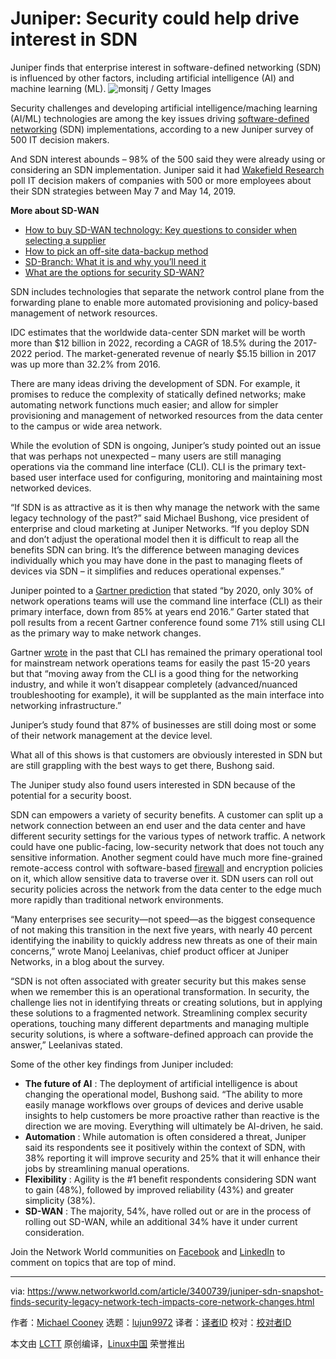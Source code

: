[#]: collector: (lujun9972)
[#]: translator: ( )
[#]: reviewer: ( )
[#]: publisher: ( )
[#]: url: ( )
[#]: subject: (Juniper: Security could help drive interest in SDN)
[#]: via: (https://www.networkworld.com/article/3400739/juniper-sdn-snapshot-finds-security-legacy-network-tech-impacts-core-network-changes.html)
[#]: author: (Michael Cooney https://www.networkworld.com/author/Michael-Cooney/)

Juniper: Security could help drive interest in SDN
======
Juniper finds that enterprise interest in software-defined networking (SDN) is influenced by other factors, including artificial intelligence (AI) and machine learning (ML).
![monsitj / Getty Images][1]

Security challenges and developing artificial intelligence/maching learning (AI/ML) technologies are among the key issues driving [software-defined networking][2] (SDN) implementations, according to a new Juniper survey of 500 IT decision makers.

And SDN interest abounds – 98% of the 500 said they were already using or considering an SDN implementation. Juniper said it had [Wakefield Research][3] poll IT decision makers of companies with 500 or more employees about their SDN strategies between May 7 and May 14, 2019.

**More about SD-WAN**

  * [How to buy SD-WAN technology: Key questions to consider when selecting a supplier][4]
  * [How to pick an off-site data-backup method][5]
  * [SD-Branch: What it is and why you’ll need it][6]
  * [What are the options for security SD-WAN?][7]



SDN includes technologies that separate the network control plane from the forwarding plane to enable more automated provisioning and policy-based management of network resources.

IDC estimates that the worldwide data-center SDN market will be worth more than $12 billion in 2022, recording a CAGR of 18.5% during the 2017-2022 period. The market-generated revenue of nearly $5.15 billion in 2017 was up more than 32.2% from 2016.

There are many ideas driving the development of SDN. For example, it promises to reduce the complexity of statically defined networks; make automating network functions much easier; and allow for simpler provisioning and management of networked resources from the data center to the campus or wide area network.

While the evolution of SDN is ongoing, Juniper’s study pointed out an issue that was perhaps not unexpected – many users are still managing operations via the command line interface (CLI). CLI is the primary text-based user interface used for configuring, monitoring and maintaining most networked devices.

“If SDN is as attractive as it is then why manage the network with the same legacy technology of the past?” said Michael Bushong, vice president of enterprise and cloud marketing at Juniper Networks. “If you deploy SDN and don’t adjust the operational model then it is difficult to reap all the benefits SDN can bring. It’s the difference between managing devices individually which you may have done in the past to managing fleets of devices via SDN – it simplifies and reduces operational expenses.”

Juniper pointed to a [Gartner prediction][8] that stated “by 2020, only 30% of network operations teams will use the command line interface (CLI) as their primary interface, down from 85% at years end 2016.” Garter stated that poll results from a recent Gartner conference found some 71% still using CLI as the primary way to make network changes.

Gartner [wrote][9] in the past that CLI has remained the primary operational tool for mainstream network operations teams for easily the past 15-20 years but that “moving away from the CLI is a good thing for the networking industry, and while it won’t disappear completely (advanced/nuanced troubleshooting for example), it will be supplanted as the main interface into networking infrastructure.”

Juniper’s study found that 87% of businesses are still doing most or some of their network management at the device level.

What all of this shows is that customers are obviously interested in SDN but are still grappling with the best ways to get there, Bushong said.

The Juniper study also found users interested in SDN because of the potential for a security boost.

SDN can empowers a variety of security benefits. A customer can split up a network connection between an end user and the data center and have different security settings for the various types of network traffic. A network could have one public-facing, low-security network that does not touch any sensitive information. Another segment could have much more fine-grained remote-access control with software-based [firewall][10] and encryption policies on it, which allow sensitive data to traverse over it. SDN users can roll out security policies across the network from the data center to the edge much more rapidly than traditional network environments.

“Many enterprises see security—not speed—as the biggest consequence of not making this transition in the next five years, with nearly 40 percent identifying the inability to quickly address new threats as one of their main concerns,” wrote Manoj Leelanivas, chief product officer at Juniper Networks, in a blog about the survey.

“SDN is not often associated with greater security but this makes sense when we remember this is an operational transformation. In security, the challenge lies not in identifying threats or creating solutions, but in applying these solutions to a fragmented network. Streamlining complex security operations, touching many different departments and managing multiple security solutions, is where a software-defined approach can provide the answer,” Leelanivas stated.

Some of the other key findings from Juniper included:

  * **The future of AI** : The deployment of artificial intelligence is about changing the operational model, Bushong said. “The ability to more easily manage workflows over groups of devices and derive usable insights to help customers be more proactive rather than reactive is the direction we are moving. Everything will ultimately be AI-driven, he said.
  * **Automation** : While automation is often considered a threat, Juniper said its respondents see it positively within the context of SDN, with 38% reporting it will improve security and 25% that it will enhance their jobs by streamlining manual operations.
  * **Flexibility** : Agility is the #1 benefit respondents considering SDN want to gain (48%), followed by improved reliability (43%) and greater simplicity (38%).
  * **SD-WAN** : The majority, 54%, have rolled out or are in the process of rolling out SD-WAN, while an additional 34% have it under current consideration.



Join the Network World communities on [Facebook][11] and [LinkedIn][12] to comment on topics that are top of mind.

--------------------------------------------------------------------------------

via: https://www.networkworld.com/article/3400739/juniper-sdn-snapshot-finds-security-legacy-network-tech-impacts-core-network-changes.html

作者：[Michael Cooney][a]
选题：[lujun9972][b]
译者：[译者ID](https://github.com/译者ID)
校对：[校对者ID](https://github.com/校对者ID)

本文由 [LCTT](https://github.com/LCTT/TranslateProject) 原创编译，[Linux中国](https://linux.cn/) 荣誉推出

[a]: https://www.networkworld.com/author/Michael-Cooney/
[b]: https://github.com/lujun9972
[1]: https://images.idgesg.net/images/article/2019/03/sdn_software-defined-network_architecture-100791938-large.jpg
[2]: https://www.networkworld.com/article/3209131/what-sdn-is-and-where-its-going.html
[3]: https://www.wakefieldresearch.com/
[4]: https://www.networkworld.com/article/3323407/sd-wan/how-to-buy-sd-wan-technology-key-questions-to-consider-when-selecting-a-supplier.html
[5]: https://www.networkworld.com/article/3328488/backup-systems-and-services/how-to-pick-an-off-site-data-backup-method.html
[6]: https://www.networkworld.com/article/3250664/lan-wan/sd-branch-what-it-is-and-why-youll-need-it.html
[7]: https://www.networkworld.com/article/3285728/sd-wan/what-are-the-options-for-securing-sd-wan.html?nsdr=true
[8]: https://blogs.gartner.com/andrew-lerner/2018/01/04/checking-in-on-the-death-of-the-cli/
[9]: https://blogs.gartner.com/andrew-lerner/2016/11/22/predicting-the-death-of-the-cli/
[10]: https://www.networkworld.com/article/3230457/what-is-a-firewall-perimeter-stateful-inspection-next-generation.html
[11]: https://www.facebook.com/NetworkWorld/
[12]: https://www.linkedin.com/company/network-world
